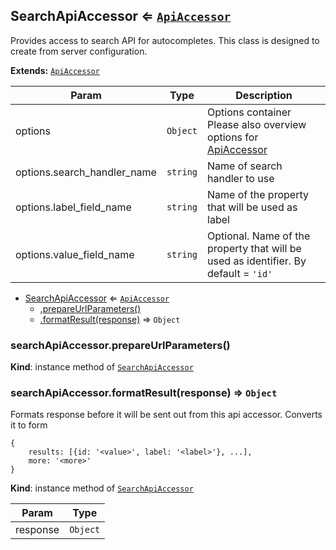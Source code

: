 <a name="module_SearchApiAccessor"></a>
## SearchApiAccessor ⇐ <code>[ApiAccessor](./api-accessor.md)</code>
Provides access to search API for autocompletes.
This class is designed to create from server configuration.

**Extends:** <code>[ApiAccessor](./api-accessor.md)</code>  

| Param | Type | Description |
| --- | --- | --- |
| options | <code>Object</code> | Options container Please also overview options for [ApiAccessor](./api-accessor.md) |
| options.search_handler_name | <code>string</code> | Name of search handler to use |
| options.label_field_name | <code>string</code> | Name of the property that will be used as label |
| options.value_field_name | <code>string</code> | Optional. Name of the property that will be used as identifier.                                       By default = `'id'` |


* [SearchApiAccessor](#module_SearchApiAccessor) ⇐ <code>[ApiAccessor](./api-accessor.md)</code>
  * [.prepareUrlParameters()](#module_SearchApiAccessor#prepareUrlParameters)
  * [.formatResult(response)](#module_SearchApiAccessor#formatResult) ⇒ <code>Object</code>

<a name="module_SearchApiAccessor#prepareUrlParameters"></a>
### searchApiAccessor.prepareUrlParameters()
**Kind**: instance method of <code>[SearchApiAccessor](#module_SearchApiAccessor)</code>  
<a name="module_SearchApiAccessor#formatResult"></a>
### searchApiAccessor.formatResult(response) ⇒ <code>Object</code>
Formats response before it will be sent out from this api accessor.
Converts it to form
``` javascipt
{
    results: [{id: '<value>', label: '<label>'}, ...],
    more: '<more>'
}
```

**Kind**: instance method of <code>[SearchApiAccessor](#module_SearchApiAccessor)</code>  

| Param | Type |
| --- | --- |
| response | <code>Object</code> | 

